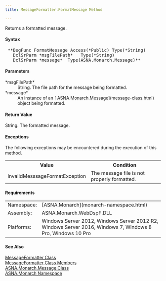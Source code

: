 ```yaml
---
title: MessageFormatter.FormatMessage Method

---
```


Returns a formatted message.

#### Syntax
<pre class="syntax"> **BegFunc FormatMessage Access(*Public) Type(*String)
   DclSrParm *msgFilePath*   Type(*String)
   DclSrParm *message*  Type(ASNA.Monarch.Message)** </pre>  

#### Parameters
<dl>
        <dt>
 *msgFilePath* 
        </dt>
        <dd>String. The file path for the message being
        formatted.</dd>
        <dt>
 *message* 
        </dt>
        <dd>An instance of an 
        [
        ASNA.Monarch.Message](message-class.html) object being
        formatted.</dd>
</dl> 

<!--mine -->

#### Return Value
String. The formatted message.
<!--mine -->

#### Exceptions
The following exceptions may be encountered during the execution of this method.
<table class="mytable" cellspacing="0" cellpadding="4" width="60%">
          <colgroup>
            <col width="30%" />
            <col width="50%" />
          </colgroup>
          <tr>
            <th>Value</th>
            <th>Condition</th>
          </tr>
          <tr>
            <td>InvalidMesssageFormatException</td>
            <td>The message file is not
            properly formatted.</td>
          </tr>
          <tr />
</table>

<!-- -->

#### Requirements
<table class="dttable" cellspacing="0" cellpadding="4" width="60%">
           <colgroup>
            <col width="15%" style="font-weight:bold" />
            <col width="85%" />
          </colgroup>
          <tr>
            <td>Namespace:</td>
            <td>[ASNA.Monarch](monarch-namespace.html)</td>
          </tr>
          <tr>
            <td>Assembly:</td>
            <td>ASNA.Monarch.WebDspF.DLL</td>
          </tr>
         <tr>
            <td>Platforms:</td>
            <td> Windows Server 2012, Windows Server 2012 R2, Windows Server 2016, Windows 7, Windows 8 Pro, Windows 10 Pro</td>
         </tr>
</table>

<!-- end -->

#### See Also
[ MessageFormatter Class](message-formatter-class.html) <br /> [ MessageFormatter Class Members](message-formatter-members.html) <br /> [ ASNA.Monarch.Message Class](message-class.html) <br />[ASNA.Monarch Namespace](monarch-namespace.html)
